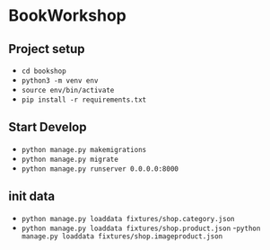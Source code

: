 # BookWorkshop
## Project setup
- `cd bookshop` 
- `python3 -m venv env`
- `source env/bin/activate`
- `pip install -r requirements.txt`

## Start Develop
- `python manage.py makemigrations`
- `python manage.py migrate`
- `python manage.py runserver 0.0.0.0:8000`
## init data
- `python manage.py loaddata fixtures/shop.category.json`
- `python manage.py loaddata fixtures/shop.product.json`
-`python manage.py loaddata fixtures/shop.imageproduct.json`